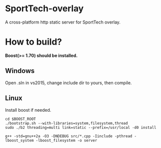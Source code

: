 SportTech-overlay
=================

A cross-platform http static server for SportTech overlay.

How to build?
============

**Boost(>= 1.70) should be installed.**

Windows
-------
Open .sln in vs2015, change include dir to yours, then compile.

Linux
-----
Install boost if needed.
``` shell
cd $BOOST_ROOT
./bootstrap.sh --with-libraries=system,filesystem,thread
sudo ./b2 threading=multi link=static --prefix=/usr/local -d0 install
```
```shell
g++ -std=gnu++2a -O3 -DNDEBUG src/*.cpp -Iinclude -pthread -lboost_system -lboost_filesystem -o server
```
